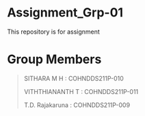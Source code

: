 # Assignment_Grp-01
This repository is for assignment

# Group Members
> SITHARA M H	: COHNDDS211P-010
> 
> VITHTHIANANTH T	: COHNDDS211P-011
> 
> T.D. Rajakaruna	: COHNDDS211P-009
